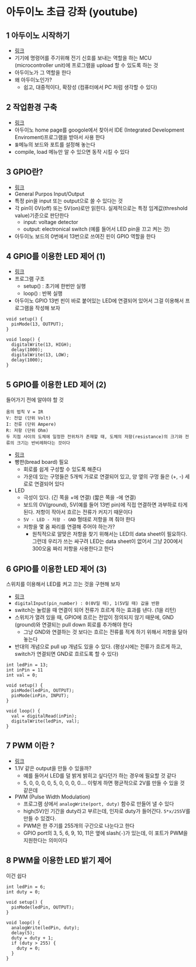 # 아두이노 초급 강좌 (youtube)

## 1 아두이노 시작하기
* [링크](https://www.youtube.com/watch?v=VIbZxfcAAXo&list=PLGPnYgbFsfCG8dLyYe_WQi0NdDAIIlusl)
* 기기에 명령어를 주기위해 전기 신호를 보내는 역할을 하는 MCU (microcontroller unit)에 프로그램을 upload 할 수 있도록 하는 것
* 아두이노가 그 역할을 한다
* 왜 아두이노인가?
  - 쉽고, 대중적이다, 확장성 (컴퓨터에서 PC 처럼 생각할 수 있다)

## 2 작업환경 구축
* [링크](https://www.youtube.com/watch?v=V3JAhvfIcq8&list=PLGPnYgbFsfCG8dLyYe_WQi0NdDAIIlusl&index=2)
* 아두이노 home page를 googole에서 찾아서 IDE (Integrated Development Enviroment)프로그램을 받아서 사용 한다
* `툴`메뉴의 보드와 포트를 설정해 놓는다
* compile, load 메뉴만 알 수 있으면 동작 시킬 수 있다

## 3 GPIO란?
* [링크](https://www.youtube.com/watch?v=zw7gCeLn628&index=3&list=PLGPnYgbFsfCG8dLyYe_WQi0NdDAIIlusl)
* General Purpos Input/Output
* 특정 pin을 input 또는 output으로 쓸 수 있다는 것
* 각 pin이 0V(off) 또는 5V(on)로만 읽힌다. 실제적으로는 특정 임계값(threshold value)기준으로 판단한다
  - input: voltage detector
  - output: electronical switch (예를 들어서 LED pin을 끄고 켜는 것)
* 아두이노 보드의 0번에서 13번으로 쓰여진 핀이 GPIO 역할을 한다

## 4 GPIO를 이용한 LED 제어 (1)
* [링크](https://www.youtube.com/watch?v=lTUrr1q08TA&index=4&list=PLGPnYgbFsfCG8dLyYe_WQi0NdDAIIlusl)
* 프로그램 구조
  - setup() : 초기에 한번만 실행
  - loop() : 반복 실행
* 아두이노 GPIO 13번 핀이 바로 붙어있는 LED에 연결되어 있어서 그걸 이용해서 프로그램을 작성해 보자
```
void setup() {
  pinMode(13, OUTPUT);
}

void loop() {
  digitalWrite(13, HIGH);
  delay(1000);
  digitalWrite(13, LOW);
  delay(1000);
}
```

## 5 GPIO를 이용한 LED 제어 (2)
들어가기 전에 알야야 할 것
```
옴의 법칙 V = IR
V: 전압 (단위 Volt)
I: 전류 (단위 Ampere)
R: 저항 (단위 Ohm)
두 지점 사이의 도체에 일정한 전위차가 존재할 때, 도체의 저항(resistance)의 크기와 전류의 크기는 반비례하다는 것이다
```

* [링크](https://www.youtube.com/watch?v=S_ufAdeFq8c&index=5&list=PLGPnYgbFsfCG8dLyYe_WQi0NdDAIIlusl)
* 빵판(bread board) 필요
  - 회로를 쉽게 구성할 수 있도록 해준다
  - 가운데 있는 구멍들은 5개씩 가로로 연결되어 있고, 양 옆의 구멍 들은 (+, -) 세로로 연결되어 있다
* LED
  - 극성이 있다. (긴 쪽을 +에 연결) (짧은 쪽을 -에 연결)
  - 보드의 0V(ground), 5V(예를 들어 13번 pin)에 직접 연결하면 과부하로 타게 된다. 저항이 작아서 흐르는 전류가 커지기 때문이다
  - `5V - LED - 저항 - GND` 형태로 저항을 껴 줘야 한다 
  - 저항을 몇 옴 짜리를 연결해 주어야 하는가?
    * 원칙적으로 알맞은 저항을 찾기 위해서는 LED의 data sheet이 필요하다. 그런데 우리가 쓰는 싸구려 LED는 data sheet이 없어서 그냥 200에서 300오움 짜리 저항을 사용한다고 한다

## 6 GPIO를 이용한 LED 제어 (3)
스위치를 이용해서 LED를 켜고 끄는 것을 구현해 보자
* [링크](https://www.youtube.com/watch?v=hutwcm8uHe8&index=6&list=PLGPnYgbFsfCG8dLyYe_WQi0NdDAIIlusl)
* `digitalInput(pin_number) : 0(0V일 때), 1(5V일 때) 값을 반환`
* switch는 눌렀을 때 연결이 되어 전류가 흐르게 하는 효과를 낸다. (1을 리턴)
* 스위치가 열려 있을 때, GPIO에 흐르는 전압이 정의되지 않기 때문에, GND (ground)와 연결되는 pull down 회로를 추가해야 한다
  - 그냥 GND와 연결하는 것 보다는 흐르는 전류를 적게 하기 위해서 저항을 달아 놓는다
* 반대의 개념으로 pull up 개념도 있을 수 있다. (평상시에는 전류가 흐르게 하고, switch가 연결되면 GND로 흐르도록 할 수 있다)

```
int ledPin = 13;
int inPin = 11
int val = 0;

void setup() {
  pinMode(ledPin, OUTPUT);
  pinMode(inPin, INPUT);
}

void loop() {
  val = digitalRead(inPin);
  digitalWrite(ledPin, val);
}
```
## 7 PWM 이란 ?
* [링크](https://www.youtube.com/watch?v=b46f4I8ttN4&list=PLGPnYgbFsfCG8dLyYe_WQi0NdDAIIlusl&index=7)
* 1.1V 같은 output을 만들 수 있을까?
  - 예를 들어서 LED를 덜 밝게 밝히고 싶다던가 하는 경우에 필요할 것 같다
  - 5, 0, 0, 0, 0, 5, 0, 0, 0, 0.... 이렇게 하면 평균적으로 2V를 만들 수 있을 것 같은데
* PWM (Pulse Width Modulation)
  - 프로그램 상에서 `analogWrite(port, duty)` 함수로 만들어 낼 수 있다
  - high(5V)인 기간을 duty라고 부르는데, 인자로 duty가 들어간다. `5*x/255`V를 만들 수 있겠다. 
  - PWM은 한 주기를 255개의 구간으로 나눈다고 한다
  - GPIO port의 3, 5, 6, 9, 10, 11은 옆에 slash(`-`)가 있는데, 이 포트가 PWM을 지원한다는 의미이다

## 8 PWM을 이용한 LED 밝기 제어
이건 쉽다
```
int ledPin = 6;
int duty = 0;

void setup() {
  pinMode(ledPin, OUTPUT);
}

void loop() {
  analogWrite(ledPin, duty);
  delay(5);
  duty = duty + 1;
  if (duty > 255) {
    duty = 0;
  }
}
```